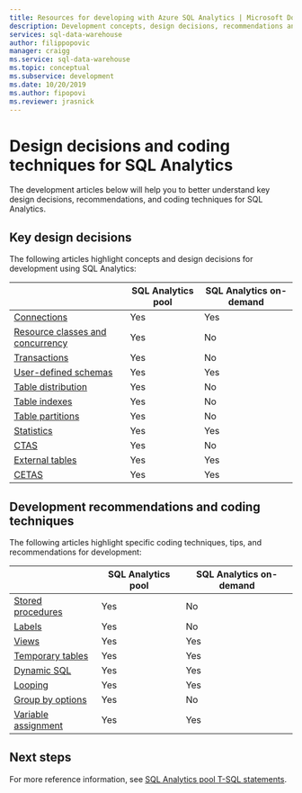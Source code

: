 ```yaml
---
title: Resources for developing with Azure SQL Analytics | Microsoft Docs
description: Development concepts, design decisions, recommendations and coding techniques for SQL Analytics.
services: sql-data-warehouse
author: filippopovic
manager: craigg
ms.service: sql-data-warehouse
ms.topic: conceptual
ms.subservice: development
ms.date: 10/20/2019
ms.author: fipopovi
ms.reviewer: jrasnick
---
```


# Design decisions and coding techniques for SQL Analytics
The development articles below will help you to better understand key design decisions, recommendations, and coding techniques for SQL Analytics.

## Key design decisions
The following articles highlight concepts and design decisions for development using SQL Analytics:

|                                                          |   SQL Analytics pool   | SQL Analytics on-demand |
| -----------------------------------------------------    | ---- | ---- |
| [Connections][connections]                               | Yes | Yes |
| [Resource classes and concurrency][concurrency] | Yes    | No |
| [Transactions][transactions]                             | Yes | No |
| [User-defined schemas][user-defined schemas]             | Yes | Yes |
| [Table distribution][table distribution]                 | Yes | No |
| [Table indexes][table indexes]                           | Yes | No |
| [Table partitions][table partitions]                     | Yes | No |
| [Statistics][statistics]                                 | Yes | Yes |
| [CTAS][CTAS]                                             | Yes | No |
| [External tables](development-tables-external-tables.md) | Yes | Yes |
| [CETAS](development-tables-cetas.md)                     | Yes | Yes |


## Development recommendations and coding techniques
The following articles highlight specific coding techniques, tips, and recommendations for development:

|                                            | SQL Analytics pool | SQL Analytics on-demand |
| ------------------------------------------ | ------------------ | ----------------------- |
| [Stored procedures][stored procedures]     | Yes                | No                      |
| [Labels][labels]                           | Yes                | No                      |
| [Views][views]                             | Yes                | Yes                     |
| [Temporary tables][temporary tables]       | Yes                | Yes                     |
| [Dynamic SQL][dynamic SQL]                 | Yes                | Yes                     |
| [Looping][looping]                         | Yes                | Yes                     |
| [Group by options][group by options]       | Yes                | No                      |
| [Variable assignment][variable assignment] | Yes                | Yes                     |



## Next steps
For more reference information, see [SQL Analytics pool T-SQL statements](../../sql-data-warehouse/sql-data-warehouse-reference-tsql-statements.md).

<!--Image references-->

<!--Article references-->
[concurrency]: workload-management-resource-classes.md
[connections]: ../../sql-data-warehouse/sql-data-warehouse-connect-overview.md
[CTAS]: ../../sql-data-warehouse/sql-data-warehouse-develop-ctas.md
[dynamic SQL]: development-dynamic-sql.md
[group by options]: development-group-by-options.md
[labels]: development-label.md
[looping]: development-loops.md
[statistics]: development-tables-statistics.md
[stored procedures]: development-stored-procedures.md
[table distribution]: ../../sql-data-warehouse/sql-data-warehouse-tables-distribute.md
[table indexes]: ../../sql-data-warehouse/sql-data-warehouse-tables-index.md
[table partitions]: ../../sql-data-warehouse/sql-data-warehouse-tables-partition.md
[temporary tables]: development-tables-temporary.md
[transactions]: development-transactions.md
[user-defined schemas]: development-user-defined-schemas.md
[variable assignment]: development-variable-assignment.md
[views]: development-views.md


<!--MSDN references-->
[renaming objects]: https://msdn.microsoft.com/library/mt631611.aspx

<!--Other Web references-->
